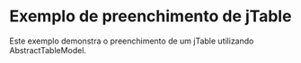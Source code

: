 # Exemplo de preenchimento de jTable 

Este exemplo demonstra o preenchimento de um jTable utilizando AbstractTableModel.
